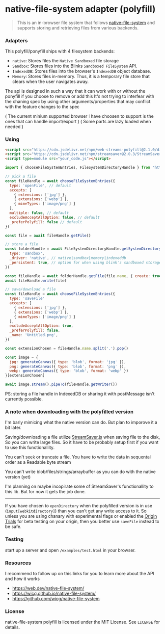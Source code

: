 # native-file-system adapter (polyfill)

> This is an in-browser file system that follows [native-file-system](https://wicg.github.io/native-file-system/) and supports storing and retrieving files from various backends.

### Adapters

This polyfill/ponyfill ships with 4 filesystem backends:

* `native`: Stores files the `Native Sandboxed` file storage
* `Sandbox`: Stores files into the Blinks `Sandboxed FileSystem` API.
* `IndexedDB`: Stores files into the browser's `IndexedDB` object database.
* `Memory`: Stores files in-memory. Thus, it is a temporary file store that clears when the user navigates away.


The api is designed in such a way that it can work with or without the ponyfill if you choose to remove or add this
It's not trying to interfear with the chaning spec by using other arguments/properties that may conflict with the feature changes to the spec

( The current minium supported browser I have choosen to support is the ones that can handle import/export )
( Some parts are lazy loaded when needed )

### Using

```html
<script src="https://cdn.jsdelivr.net/npm/web-streams-polyfill@2.1.0/dist/ponyfill.min.js"></script>
<script src="https://cdn.jsdelivr.net/npm/streamsaver@2.0.3/StreamSaver.min.js"></script>
<script type=module src="your_code.js"></script>
```

```js
import { chooseFileSystemEntries, FileSystemDirectoryHandle } from 'https://cdn.jsdelivr.net/gh/jimmywarting/native-file-system-adapter/src/es6.js'

// pick a file
const fileHandle = await chooseFileSystemEntries({
  type: 'openFile', // default
  accepts: [
    { extensions: ['jpg'] },
    { extensions: ['webp'] },
    { mimeTypes: ['image/png'] }
  ],
  multiple: false, // default
  excludeAcceptAllOption: false, // default
  _preferPolyfill: false // default
})

const file = await fileHandle.getFile()

// store a file
const folderHandle = await FileSystemDirectoryHandle.getSystemDirectory({
  type: 'sandbox',
  _driver: 'native', // native|sandbox|memory|indexeddb
  _persistent: true, // option for when using blink's sandboxed storage (default=temporary)
})

const fileHandle = await folderHandle.getFile(file.name, { create: true })
await fileHandle.write(file)

// save/download a file
const fileHandle = await chooseFileSystemEntries({
  type: 'saveFile'
  accepts: [
    { extensions: ['jpg'] },
    { extensions: ['webp'] },
    { mimeTypes: ['image/png'] }
  ],
  excludeAcceptAllOption: true,
  _preferPolyfill: false,
  _name: 'Untitled.png',
})

const extensionChosen = fileHandle.name.split('.').pop()

const image = {
  jpg: generateCanvas({ type: 'blob', format: 'jpg' }),
  png: generateCanvas({ type: 'blob', format: 'png' }),
  webp: generateCanvas({ type: 'blob', format: 'webp' })
}[extensionChosen]

await image.stream().pipeTo(fileHandle.getWriter())
```

PS: storing a file handle in IndexedDB or sharing it with postMessage isn't currently possible.


### A note when downloading with the polyfilled version

I'm barly mimicing what the native version can do. But plan to imporove it a bit later.

Saving/downloading a file utilize [StreamSaver.js](https://github.com/jimmywarting/StreamSaver.js) when saving file to the disk, So you can write large files.
So it have to be probably setup first if you want to use this functionallity.

You can't seek or truncate a file. You have to write the data in sequental order as a Readable byte stream

You can't write blob/files/strings/arraybuffer as you can do with the native version (yet)

I'm planning on maybe incopirate some of StreamSaver's functionallity to this lib. But for now it gets the job done.

-----

If you have chosen to `openDirectory` when the polyfilled version is in use (`input[webkitdirectory]`)
than you can't get any write access to it. So unless you are using chanary with experimental flags or enabled the [Origin Trials](https://github.com/GoogleChrome/OriginTrials/blob/gh-pages/developer-guide.md) for beta testing on your origin, then you better use `saveFile` instead to be safe.

### Testing

start up a server and open `/examples/test.html` in your browser.

### Resources

I recommend to follow up on this links for you to learn more about the API and how it works

- https://web.dev/native-file-system/
- https://wicg.github.io/native-file-system/
- https://github.com/wicg/native-file-system

### License

native-file-system polyfill is licensed under the MIT License. See `LICENSE` for details.
